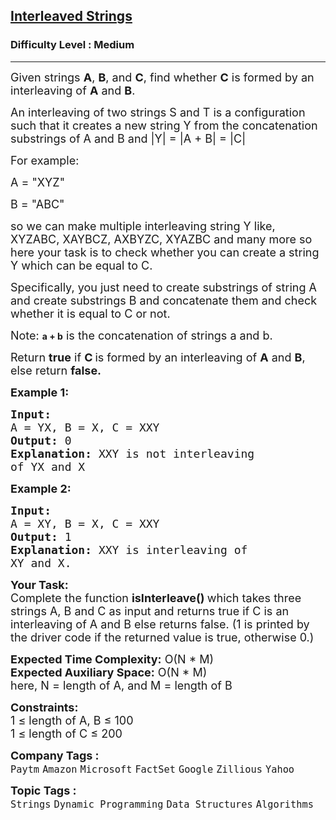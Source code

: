 <h2><a href="https://practice.geeksforgeeks.org/problems/interleaved-strings/0">Interleaved Strings</a></h2><h3>Difficulty Level : Medium</h3><hr><div class="problems_problem_content__Xm_eO"><p><span style="font-size:18px">Given strings <strong>A</strong>, <strong>B</strong>, and <strong>C</strong>, find whether <strong>C</strong> is formed by an interleaving of <strong>A</strong>&nbsp;and <strong>B</strong>.</span></p>

<p><span style="font-size:18px">An interleaving of two strings S&nbsp;and T&nbsp;is a configuration such&nbsp;that it creates a new string Y from the concatenation substrings of A and B and |Y| = |A + B| = |C|</span></p>

<p><span style="font-size:18px">For example:</span></p>

<p><span style="font-size:18px">A = "XYZ"</span></p>

<p><span style="font-size:18px">B = "ABC"</span></p>

<p><span style="font-size:18px">so we can make multiple interleaving string Y like, XYZABC, XAYBCZ, AXBYZC, XYAZBC and many more so here your task is to check whether you can create a string Y which can be equal to C.</span></p>

<p><span style="font-size:18px">Specifically, you just need to create substrings of string A and create substrings&nbsp;B and concatenate&nbsp;them and check whether it is equal to C or not.</span></p>

<p><span style="font-size:18px">Note: </span><strong>a + b</strong><span style="font-size:18px"> is the concatenation of strings a and b.</span></p>

<p><span style="font-size:18px">Return <strong>true</strong>&nbsp;if <strong>C</strong></span>&nbsp;<span style="font-size:18px">is formed by an interleaving of <strong>A</strong>&nbsp;and <strong>B</strong>, else return <strong>false.</strong></span></p>

<p><span style="font-size:18px"><strong>Example 1:</strong></span></p>

<pre><span style="font-size:18px"><strong>Input:
</strong>A = YX, B = X, C =&nbsp;XXY
<strong>Output: </strong>0<strong>
Explanation: </strong>XXY is not interleaving
of YX and X
</span></pre>

<p><span style="font-size:18px"><strong>Example 2:</strong></span></p>

<pre><span style="font-size:18px"><strong>Input:
</strong>A = XY, B = X, C = XXY
<strong>Output: </strong>1<strong>
Explanation: </strong>XXY is interleaving of
XY and X.</span>
</pre>

<p><span style="font-size:18px"><strong>Your Task:</strong><br>
Complete the function <strong>isInterleave() </strong>which takes three strings A, B and C as input and returns true if C is an interleaving of A and B else returns false. (1 is printed by the driver code if the returned value is true, otherwise 0.)</span></p>

<p><span style="font-size:18px"><strong>Expected Time Complexity:</strong>&nbsp;O(N * M)<br>
<strong>Expected Auxiliary Space:</strong>&nbsp;O(N * M)<br>
here, N = length of A, and M = length of B</span></p>

<p><span style="font-size:18px"><strong>Constraints:</strong><br>
1 ≤ length of&nbsp;A, B&nbsp;≤ 100<br>
1 ≤ length of&nbsp;C ≤ 200</span></p>
</div><p><span style=font-size:18px><strong>Company Tags : </strong><br><code>Paytm</code>&nbsp;<code>Amazon</code>&nbsp;<code>Microsoft</code>&nbsp;<code>FactSet</code>&nbsp;<code>Google</code>&nbsp;<code>Zillious</code>&nbsp;<code>Yahoo</code>&nbsp;<br><p><span style=font-size:18px><strong>Topic Tags : </strong><br><code>Strings</code>&nbsp;<code>Dynamic Programming</code>&nbsp;<code>Data Structures</code>&nbsp;<code>Algorithms</code>&nbsp;